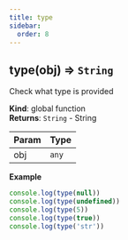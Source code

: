 ```yaml
---
title: type
sidebar:
  order: 8
---
```




## type(obj) ⇒ <code>String</code>
Check what type is provided

**Kind**: global function  
**Returns**: <code>String</code> - String  

| Param | Type |
| --- | --- |
| obj | <code>any</code> | 

**Example**  
```js
console.log(type(null))
console.log(type(undefined))
console.log(type(5))
console.log(type(true))
console.log(type('str'))
```
